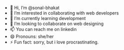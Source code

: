 - 👋 Hi, I’m @sonal-bhakat
- 👀 I’m interested in collaborating with web developers
- 🌱 I’m currently learning development
- 💞️ I’m looking to collaborate on web designing
- 📫 You can reach me on linkedin
- 😄 Pronouns: she/her
- ⚡ Fun fact: sorry, but i love procrastinating.

<!---
sonal-bhakat/sonal-bhakat is a ✨ special ✨ repository because its `README.md` (this file) appears on your GitHub profile.
You can click the Preview link to take a look at your changes.
--->
